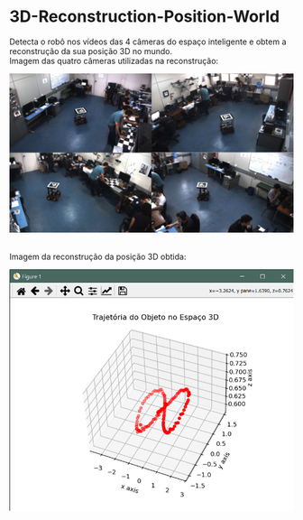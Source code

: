 # 3D-Reconstruction-Position-World
Detecta o robô nos vídeos das 4 câmeras do espaço inteligente e obtem a reconstrução da sua posição 3D no mundo. <br>
Imagem das quatro câmeras utilizadas na reconstrução: <br>
<p />
<p align="center">
<img src="https://github.com/lorenzoppx/3D-Reconstruction-Position-World/blob/main/prints/cams0.png" width="600">
<p />
<br>
Imagem da reconstrução da posição 3D obtida: <br>
<p />
<p align="center">
<img src="https://github.com/lorenzoppx/3D-Reconstruction-Position-World/blob/main/prints/path1.png" width="600">
<p />
<br>

